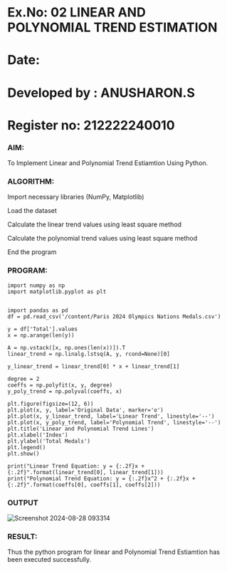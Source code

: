 # Ex.No: 02 LINEAR AND POLYNOMIAL TREND ESTIMATION
# Date:
# Developed by : ANUSHARON.S
# Register no: 212222240010
### AIM:
To Implement Linear and Polynomial Trend Estiamtion Using Python.

### ALGORITHM:
Import necessary libraries (NumPy, Matplotlib)

Load the dataset

Calculate the linear trend values using least square method

Calculate the polynomial trend values using least square method

End the program
### PROGRAM:
```
import numpy as np
import matplotlib.pyplot as plt


import pandas as pd
df = pd.read_csv('/content/Paris 2024 Olympics Nations Medals.csv')

y = df['Total'].values
x = np.arange(len(y))

A = np.vstack([x, np.ones(len(x))]).T
linear_trend = np.linalg.lstsq(A, y, rcond=None)[0]

y_linear_trend = linear_trend[0] * x + linear_trend[1]

degree = 2
coeffs = np.polyfit(x, y, degree)
y_poly_trend = np.polyval(coeffs, x)

plt.figure(figsize=(12, 6))
plt.plot(x, y, label='Original Data', marker='o')
plt.plot(x, y_linear_trend, label='Linear Trend', linestyle='--')
plt.plot(x, y_poly_trend, label='Polynomial Trend', linestyle='--')
plt.title('Linear and Polynomial Trend Lines')
plt.xlabel('Index')
plt.ylabel('Total Medals')
plt.legend()
plt.show()

print("Linear Trend Equation: y = {:.2f}x + {:.2f}".format(linear_trend[0], linear_trend[1]))
print("Polynomial Trend Equation: y = {:.2f}x^2 + {:.2f}x + {:.2f}".format(coeffs[0], coeffs[1], coeffs[2]))

```

### OUTPUT

![Screenshot 2024-08-28 093314](https://github.com/user-attachments/assets/f34179c7-d1f7-4e64-88be-2408508ab597)

### RESULT:
Thus the python program for linear and Polynomial Trend Estiamtion has been executed successfully.

